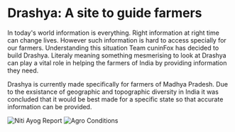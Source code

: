 # Drashya: A site to guide farmers
In today's world information is everything. Right information at right time can change lives. However such information is hard to access specially for our farmers. Understanding this situation Team cuninFox has decided to build Drashya. Literaly meaning something mesmerising to look at Drashya can play a vital role in helping the farmers of India by providing information they need.


Drashya is currently made specifically for farmers of Madhya Pradesh. Due to the exsistance of geographic and topographic diversity in India it was concluded that it would be best made for a specific state so that accurate information can be provided.

![Niti Ayog Report](https://github.com/pradhuman1/Drashya/blob/main/Image/FarmerS1.png)
![Agro Conditions](https://github.com/pradhuman1/Drashya/blob/main/Image/AgroCulture.jpg)

